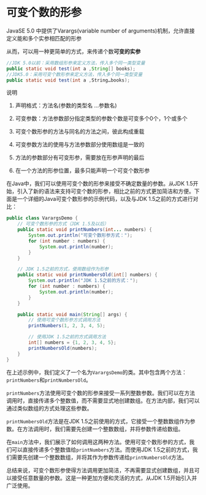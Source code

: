# 可变个数的形参

JavaSE 5.0 中提供了Varargs(variable number of arguments)机制，允许直接定义能和多个实参相匹配的形参

从而，可以用一种更简单的方式，来传递个数**可变的实参**

```java
//JDK 5.0以前：采用数组形参来定义方法，传入多个同一类型变量
public static void test(int a ,String[] books);
//JDK5.0：采用可变个数形参来定义方法，传入多个同一类型变量
public static void test(int a ,String…books);
```

说明

1. 声明格式：方法名(参数的类型名 ...参数名)

2. 可变参数：方法参数部分指定类型的参数个数是可变多个0个，1个或多个

3. 可变个数形参的方法与同名的方法之间，彼此构成重载

4. 可变参数方法的使用与方法参数部分使用数组是一致的

5. 方法的参数部分有可变形参，需要放在形参声明的最后

6. 在一个方法的形参位置，最多只能声明一个可变个数形参

在Java中，我们可以使用可变个数的形参来接受不确定数量的参数。从JDK 1.5开始，引入了新的语法来支持可变个数的形参，相比之前的方式更加简洁和方便。下面是一个详细的Java可变个数形参的示例代码，以及与JDK 1.5之前的方式进行对比：

```java
public class VarargsDemo {
    // 可变个数形参的方式（JDK 1.5及以后）
    public static void printNumbers(int... numbers) {
        System.out.println("可变个数形参方式：");
        for (int number : numbers) {
            System.out.println(number);
        }
    }

    // JDK 1.5之前的方式，使用数组作为形参
    public static void printNumbersOld(int[] numbers) {
        System.out.println("JDK 1.5之前的方式：");
        for (int number : numbers) {
            System.out.println(number);
        }
    }

    public static void main(String[] args) {
        // 使用可变个数形参方式调用方法
        printNumbers(1, 2, 3, 4, 5);

        // 使用JDK 1.5之前的方式调用方法
        int[] numbers = {1, 2, 3, 4, 5};
        printNumbersOld(numbers);
    }
}
```

在上述示例中，我们定义了一个名为`VarargsDemo`的类。其中包含两个方法：`printNumbers`和`printNumbersOld`。

`printNumbers`方法使用可变个数的形参来接受一系列整数参数。我们可以在方法调用时，直接传递多个整数值，而不需要显式地创建数组。在方法内部，我们可以通过类似数组的方式处理这些参数。

`printNumbersOld`方法是在JDK 1.5之前使用的方式，它接受一个整数数组作为参数。在方法调用时，我们需要先创建一个整数数组，并将参数传递给数组。

在`main`方法中，我们展示了如何调用这两种方法。使用可变个数形参的方式，我们可以直接传递多个整数值给`printNumbers`方法。而使用JDK 1.5之前的方式，我们需要先创建一个整数数组，并将其作为参数传递给`printNumbersOld`方法。

总结来说，可变个数形参使得方法调用更加简洁，不再需要显式创建数组，并且可以接受任意数量的参数。这是一种更加方便和灵活的方式，从JDK 1.5开始引入并广泛使用。
